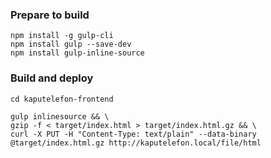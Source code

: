 ### Prepare to build
```console
npm install -g gulp-cli
npm install gulp --save-dev
npm install gulp-inline-source
```
### Build and deploy
```console
cd kaputelefon-frontend

gulp inlinesource && \
gzip -f < target/index.html > target/index.html.gz && \
curl -X PUT -H "Content-Type: text/plain" --data-binary @target/index.html.gz http://kaputelefon.local/file/html
```
